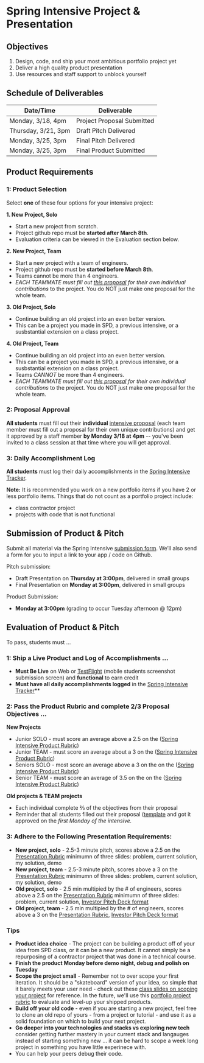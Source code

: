 # Spring Intensive Project & Presentation

## Objectives
1. Design, code, and ship your most ambitious portfolio project yet
2. Deliver a high quality product presentation
3. Use resources and staff support to unblock yourself

## Schedule of Deliverables
| **Date/Time**                     | **Deliverable** |
| --------------------------------- | ------------------------------------- |
| Monday, 3/18, 4pm                 | Project Proposal Submitted      |
| Thursday, 3/21, 3pm               | Draft Pitch Delivered      |
| Monday, 3/25, 3pm                 | Final Pitch Delivered      |
| Monday, 3/25, 3pm                 | Final Product Submitted      |

## Product Requirements
### 1: Product Selection

Select **one** of these four options for your intensive project:

**1. New Project, Solo**
- Start a new project from scratch.
- Project github repo must be **started after March 8th**.
- Evaluation criteria can be viewed in the Evaluation section below.

**2. New Project, Team**
- Start a new project with a team of engineers.
- Project github repo must be **started before March 8th**.
- Teams cannot be more than 4 engineers.
- *EACH TEAMMATE must fill out [this proposal](https://docs.google.com/document/d/1pZh24HKYJlB7uuVZB1C8KNeBNC2VdzD8X87PVHwXpqU/edit#heading=h.rwkd8l4c90sq) for their own individual contributions* to the project. You do NOT just make one proposal for the whole team.

**3. Old Project, Solo**
- Continue building an old project into an even better version.
- This can be a project you made in SPD, a previous intensive, or a susbstantial extension on a class project. 

**4. Old Project, Team**

- Continue building an old project into an even better version.
- This can be a project you made in SPD, a previous intensive, or a susbstantial extension on a class project.
- Teams *CANNOT* be more than 4 engineers.
- *EACH TEAMMATE must fill out [this proposal](https://docs.google.com/document/d/1pZh24HKYJlB7uuVZB1C8KNeBNC2VdzD8X87PVHwXpqU/edit#heading=h.rwkd8l4c90sq) for their own individual contributions* to the project. You do NOT just make one proposal for the whole team.

### 2: Proposal Approval

**All students** must fill out their **individual** [intensive proposal](https://docs.google.com/document/d/1pZh24HKYJlB7uuVZB1C8KNeBNC2VdzD8X87PVHwXpqU/edit#heading=h.rwkd8l4c90sq) (each team member must fill out a proposal for their own unique contributions) and get it approved by a staff member **by Monday 3/18 at 4pm** -- you've been invited to a class session at that time where you will get approval.

### 3: Daily Accomplishment Log

**All students** must log their daily accomplishments in the [Spring Intensive Tracker](https://docs.google.com/spreadsheets/d/15EY3XHtl9sFqwbSW_EmUFhiQvBLQfpRoFxQFO1KmnOM/edit#gid=0).

**Note:** It is recommended you work on a new portfolio items if you have 2 or less portfolio items. Things that do not count as a portfolio project include:
- class contractor project
- projects with code that is not functional

## Submission of Product & Pitch 

Submit all material via the Spring Intensive [submission form](https://docs.google.com/forms/d/e/1FAIpQLScR8POWOd5pvtX_7SkqViy7VmQMJ9nJ2b0uzfDqgoBALM5MTA/viewform?usp=sf_link). We’ll also send a form for you to input a link to your app / code on Github.

Pitch submission: 
  - Draft Presentation on **Thursday at 3:00pm**, delivered in small groups
  - Final Presentation on **Monday at 3:00pm**, delivered in small groups

Product Submission:
  - **Monday at 3:00pm** (grading to occur Tuesday afternoon @ 12pm)

## Evaluation of Product & Pitch

To pass, students must ...

### 1: Ship a Live Product and Log of Accomplishments ...
 - **Must Be Live** on Web or [TestFlight](https://developer.apple.com/testflight/) (mobile students screenshot submission screen) and **functional** to earn credit
 - **Must have all daily accomplishments logged** in the [Spring Intensive Tracker](https://docs.google.com/spreadsheets/d/15EY3XHtl9sFqwbSW_EmUFhiQvBLQfpRoFxQFO1KmnOM/edit#gid=0)**

### 2: Pass the Product Rubric and complete 2/3 Proposal Objectives ...
**New Projects**
 - Junior SOLO - must score an average above a 2.5 on the ([Spring Intensive Product Rubric](https://docs.google.com/document/d/1IOQDmohLBEBT-hyr-2vgw1mbZUNsq3fHxVfH0oRmVt0/edit))
 - Junior TEAM - must score an average about a 3 on the ([Spring Intensive Product Rubric](https://docs.google.com/document/d/1IOQDmohLBEBT-hyr-2vgw1mbZUNsq3fHxVfH0oRmVt0/edit))
 - Seniors SOLO - most score an average above a 3 on the on the ([Spring Intensive Product Rubric](https://docs.google.com/document/d/1IOQDmohLBEBT-hyr-2vgw1mbZUNsq3fHxVfH0oRmVt0/edit))
 - Senior TEAM - must score an average of 3.5 on the on the ([Spring Intensive Product Rubric](https://docs.google.com/document/d/1IOQDmohLBEBT-hyr-2vgw1mbZUNsq3fHxVfH0oRmVt0/edit))

**Old projects & TEAM projects**
 - Each individual complete ⅔ of the objectives from their proposal 
 - Reminder that all students filled out their proposal ([template](https://docs.google.com/document/d/1pZh24HKYJlB7uuVZB1C8KNeBNC2VdzD8X87PVHwXpqU/edit) and got it approved on the *first Monday of the intensive.*

### 3: Adhere to the Following Presentation Requirements:
 - **New project, solo** - 2.5-3 minute pitch, scores above a 2.5 on the [Presentation Rubric](make.sc/presentation-rubric) minimumn of three slides: problem, current solution, my solution, demo
 - **New project, team** - 2.5-3 minute pitch, scores above a 3 on the [Presentation Rubric](make.sc/presentation-rubric) minimumn of three slides: problem, current solution, my solution, demo
 - **Old project, solo** - 2.5 min multipied by the # of engineers, scores above a 2.5 on the [Presentation Rubric](make.sc/presentation-rubric) minimumn of three slides: problem, current solution, [Investor Pitch Deck format](https://docs.google.com/presentation/d/1BYsmchzoaEG3WQXHHqlVgRPYsXuRqg3s-c-e1QbPKdk/edit#slide=id.g4d9b23a699_0_52)
 - **Old project, team** - 2.5 min multipied by the # of engineers, scores above a 3 on the [Presentation Rubric](make.sc/presentation-rubric), [Investor Pitch Deck format](https://docs.google.com/presentation/d/1BYsmchzoaEG3WQXHHqlVgRPYsXuRqg3s-c-e1QbPKdk/edit#slide=id.g4d9b23a699_0_52)


### Tips
- **Product idea choice** - The project can be building a product off of your idea from SPD class, or it can be a new product. It cannot simply be a repurposing of a contractor project that was done in a technical course.
- **Finish the product Monday before demo night, debug and polish on Tuesday**
- **Scope the project small** - Remember not to over scope your first iteration. It should be a "skateboard" version of your idea, so simple that it barely meets your user need - check out these [class slides on scoping your project](https://docs.google.com/presentation/d/1UKVsUOCxQPNT3P42cvsTYxhNl7lpsDHjJew_a5K1JaM/preview?slide=id.p) for reference.  In the future, we'll use this [portfolio project rubric](https://docs.google.com/document/d/1nd70y0jzxD31mgxvwxgXxUY_Bi4YAN_kX9To_M0UilI/preview) to evaluate and level-up your shipped products.
- **Build off your old code** - even if you are starting a new project, feel free to clone an old repo of yours - from a project or tutorial - and use it as a solid foundation on which to build your next project.
- **Go deeper into your technologies and stacks vs exploring new tech** consider getting further mastery in your current stack and langauges instead of starting something new ... it can be hard to scope a week long project in something you have little experinece with.
- You can help your peers debug their code.
